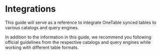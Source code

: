 # Integrations

This guide will serve as a reference to integrate OneTable synced tables to various
catalogs and query engines.

In addition to the information in this guide, we recommend you following official guidelines
from the respective catalogs and query engines while working with different table formats.